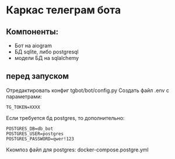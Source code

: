 # Каркас телеграм бота

## Компоненты:

- Бот на aiogram
- БД sqlite, либо postgresql
- модели БД на sqlalchemy

## перед запуском

Отредактировать конфиг tgbot/bot/config.py
Создать файл .env с параметрами:

```
TG_TOKEN=XXXX
```

Если требуется бд postgres, то дополнительно:

```
POSTGRES_DB=db_bot
POSTGRES_USER=postgres
POSTGRES_PASSWORD=qwer!123
```

Ккомпоз файл для postgres: docker-compose.postgre.yml